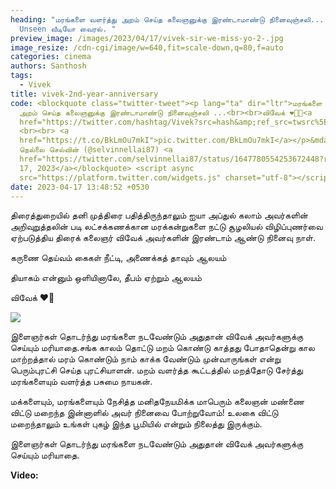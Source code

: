 ```yaml
---
heading: "மரங்களை வளர்த்து அறம் செய்த கலைஞனுக்கு இரண்டாமாண்டு நினைவுஞ்சலி...
  Unseen வீடியோ வைரல். "
preview_image: /images/2023/04/17/vivek-sir-we-miss-yo-2-.jpg
image_resize: /cdn-cgi/image/w=640,fit=scale-down,q=80,f=auto
categories: cinema
authors: Santhosh
tags:
  - Vivek
title: vivek-2nd-year-anniversary
code: <blockquote class="twitter-tweet"><p lang="ta" dir="ltr">மரங்களை வளர்த்து
  அறம் செய்த கலைஞனுக்கு இரண்டாமாண்டு நினைவுஞ்சலி ...<br><br>விவேக் ❤️🙏🏻<a
  href="https://twitter.com/hashtag/Vivek?src=hash&amp;ref_src=twsrc%5Etfw">#Vivek</a>
  <br><br> <a
  href="https://t.co/BkLmOu7mkI">pic.twitter.com/BkLmOu7mkI</a></p>&mdash;
  நெல்லை செல்வின் (@selvinnellai87) <a
  href="https://twitter.com/selvinnellai87/status/1647780554253672448?ref_src=twsrc%5Etfw">April
  17, 2023</a></blockquote> <script async
  src="https://platform.twitter.com/widgets.js" charset="utf-8"></script>
date: 2023-04-17 13:48:52 +0530
---
```

திரைத்துறையில் தனி முத்திரை பதித்திருந்தாலும் ஐயா அப்துல் கலாம் அவர்களின் அறிவுறுத்தலின் படி லட்சக்கணக்கான மரக்கன்றுகளை நட்டு சூழலியல் விழிப்புணர்வை ஏற்படுத்திய திரைக் கலைஞர் விவேக் அவர்களின்  இரண்டாம் ஆண்டு நினைவு நாள். 

கருணை தெய்வம் கைகள் நீட்டி,
அணைக்கத் தாவும் ஆலயம்

தியாகம் என்னும் ஒளியினாலே,
தீபம் ஏற்றும் ஆலயம்

விவேக் ❤️🙏

![](/images/2023/04/17/vivek-sir-we-miss-yo-1-.jpg)

இளைஞர்கள் தொடர்ந்து மரங்களை நடவேண்டும் அதுதான் விவேக் அவர்களுக்கு செய்யும் மரியாதை.சங்க காலம் தொட்டு மறம் கொண்டு காத்தது போதாதென்று  கால மாற்றத்தால் மரம் கொண்டும் நாம் காக்க  வேண்டும் முன்வாருங்கள் என்று பெரும்புரட்சி செய்த புரட்சியாளன். மறம் வளர்த்த கூட்டத்தில் மறத்தோடு சேர்த்து மரங்களையும் வளர்த்த பசுமை நாயகன்.

மக்களையும், மரங்களையும் நேசித்த மனிதநேயமிக்க மாபெரும் கலைஞன் மண்ணை விட்டு மறைந்த இன்னாளில் அவர் நினைவை போற்றுவோம்! உலகை விட்டு மறைந்தாலும் உங்கள் புகழ் இந்த பூமியில் என்றும் நிலைத்து இருக்கும். 

இளைஞர்கள் தொடர்ந்து மரங்களை நடவேண்டும் அதுதான் விவேக் அவர்களுக்கு செய்யும் மரியாதை.

**V﻿ideo:**